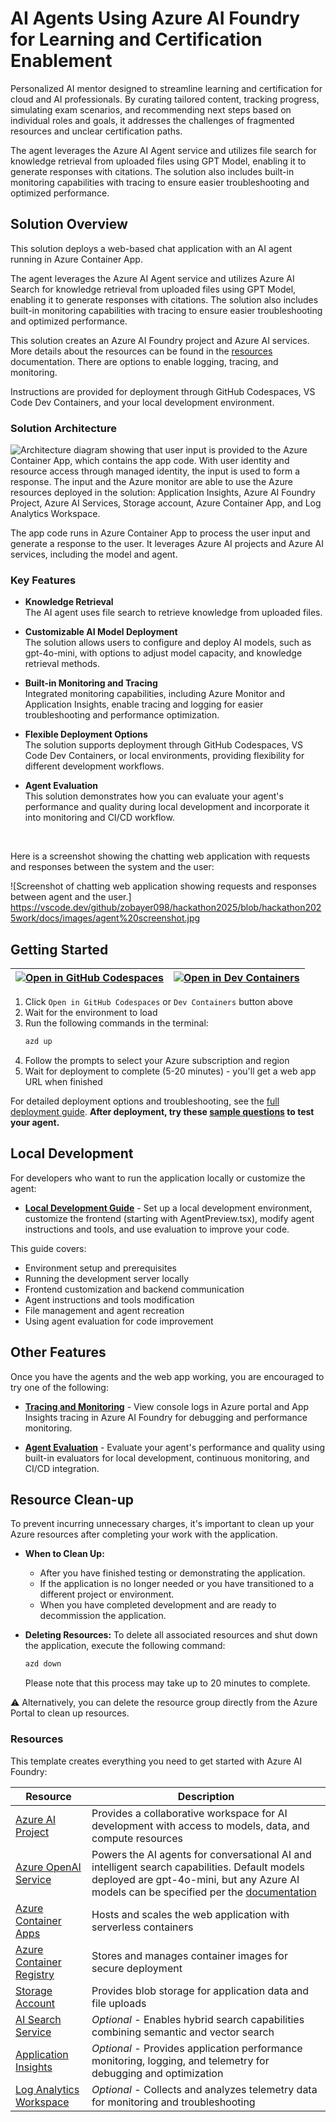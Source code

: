 # AI Agents Using Azure AI Foundry for Learning and Certification Enablement  

Personalized AI mentor designed to streamline learning and certification for cloud and AI professionals. By curating tailored content, tracking progress, simulating exam scenarios, and recommending next steps based on individual roles and goals, it addresses the challenges of fragmented resources and unclear certification paths.

The agent leverages the Azure AI Agent service and utilizes file search for knowledge retrieval from uploaded files using GPT Model, enabling it to generate responses with citations. The solution also includes built-in monitoring capabilities with tracing to ensure easier troubleshooting and optimized performance.

## Solution Overview

This solution deploys a web-based chat application with an AI agent running in Azure Container App.

The agent leverages the Azure AI Agent service and utilizes Azure AI Search for knowledge retrieval from uploaded files using GPT Model, enabling it to generate responses with citations. The solution also includes built-in monitoring capabilities with tracing to ensure easier troubleshooting and optimized performance.

This solution creates an Azure AI Foundry project and Azure AI services. More details about the resources can be found in the [resources](#resources) documentation. There are options to enable logging, tracing, and monitoring.

Instructions are provided for deployment through GitHub Codespaces, VS Code Dev Containers, and your local development environment.

### Solution Architecture

![Architecture diagram showing that user input is provided to the Azure Container App, which contains the app code. With user identity and resource access through managed identity, the input is used to form a response. The input and the Azure monitor are able to use the Azure resources deployed in the solution: Application Insights, Azure AI Foundry Project, Azure AI Services, Storage account, Azure Container App, and Log Analytics Workspace.](docs/images/architecture.png)

The app code runs in Azure Container App to process the user input and generate a response to the user. It leverages Azure AI projects and Azure AI services, including the model and agent.

### Key Features

- **Knowledge Retrieval**<br/>
The AI agent uses file search to retrieve knowledge from uploaded files.

- **Customizable AI Model Deployment**<br/>
The solution allows users to configure and deploy AI models, such as gpt-4o-mini, with options to adjust model capacity, and knowledge retrieval methods.

- **Built-in Monitoring and Tracing**<br/>
Integrated monitoring capabilities, including Azure Monitor and Application Insights, enable tracing and logging for easier troubleshooting and performance optimization.

- **Flexible Deployment Options**<br/>
The solution supports deployment through GitHub Codespaces, VS Code Dev Containers, or local environments, providing flexibility for different development workflows.

- **Agent Evaluation**<br/>
This solution demonstrates how you can evaluate your agent's performance and quality during local development and incorporate it into monitoring and CI/CD workflow.


<br/>

Here is a screenshot showing the chatting web application with requests and responses between the system and the user:

![Screenshot of chatting web application showing requests and responses between agent and the user.] https://vscode.dev/github/zobayer098/hackathon2025/blob/hackathon2025work/docs/images/agent%20screenshot.jpg

## Getting Started

| [![Open in GitHub Codespaces](https://github.com/codespaces/badge.svg)](https://codespaces.new/Azure-Samples/get-started-with-ai-agents) | [![Open in Dev Containers](https://img.shields.io/static/v1?style=for-the-badge&label=Dev%20Containers&message=Open&color=blue&logo=visualstudiocode)](https://vscode.dev/redirect?url=vscode://ms-vscode-remote.remote-containers/cloneInVolume?url=https://github.com/Azure-Samples/get-started-with-ai-agents) |
|---|---|

1. Click `Open in GitHub Codespaces` or `Dev Containers` button above
2. Wait for the environment to load
3. Run the following commands in the terminal:
   ```bash
   azd up
   ```
4. Follow the prompts to select your Azure subscription and region
5. Wait for deployment to complete (5-20 minutes) - you'll get a web app URL when finished

For detailed deployment options and troubleshooting, see the [full deployment guide](./docs/deployment.md).
**After deployment, try these [sample questions](./docs/sample_questions.md) to test your agent.**

## Local Development

For developers who want to run the application locally or customize the agent:

- **[Local Development Guide](./docs/local_development.md)** - Set up a local development environment, customize the frontend (starting with AgentPreview.tsx), modify agent instructions and tools, and use evaluation to improve your code.

This guide covers:
- Environment setup and prerequisites
- Running the development server locally
- Frontend customization and backend communication
- Agent instructions and tools modification
- File management and agent recreation
- Using agent evaluation for code improvement

## Other Features
Once you have the agents and the web app working, you are encouraged to try one of the following:

- **[Tracing and Monitoring](./docs/other_features.md#tracing-and-monitoring)** - View console logs in Azure portal and App Insights tracing in Azure AI Foundry for debugging and performance monitoring.

- **[Agent Evaluation](./docs/other_features.md#agent-evaluation)** - Evaluate your agent's performance and quality using built-in evaluators for local development, continuous monitoring, and CI/CD integration.

## Resource Clean-up

To prevent incurring unnecessary charges, it's important to clean up your Azure resources after completing your work with the application.

- **When to Clean Up:**
  - After you have finished testing or demonstrating the application.
  - If the application is no longer needed or you have transitioned to a different project or environment.
  - When you have completed development and are ready to decommission the application.

- **Deleting Resources:**
  To delete all associated resources and shut down the application, execute the following command:
  
    ```bash
    azd down
    ```

    Please note that this process may take up to 20 minutes to complete.

⚠️ Alternatively, you can delete the resource group directly from the Azure Portal to clean up resources.

### Resources

This template creates everything you need to get started with Azure AI Foundry:

| Resource | Description |
|----------|-------------|
| [Azure AI Project](https://learn.microsoft.com/azure/ai-studio/how-to/create-projects) | Provides a collaborative workspace for AI development with access to models, data, and compute resources |
| [Azure OpenAI Service](https://learn.microsoft.com/azure/ai-services/openai/) | Powers the AI agents for conversational AI and intelligent search capabilities. Default models deployed are gpt-4o-mini, but any Azure AI models can be specified per the [documentation](docs/deploy_customization.md#customizing-model-deployments) |
| [Azure Container Apps](https://learn.microsoft.com/azure/container-apps/) | Hosts and scales the web application with serverless containers |
| [Azure Container Registry](https://learn.microsoft.com/azure/container-registry/) | Stores and manages container images for secure deployment |
| [Storage Account](https://learn.microsoft.com/azure/storage/blobs/) | Provides blob storage for application data and file uploads |
| [AI Search Service](https://learn.microsoft.com/azure/search/) | *Optional* - Enables hybrid search capabilities combining semantic and vector search |
| [Application Insights](https://learn.microsoft.com/azure/azure-monitor/app/app-insights-overview) | *Optional* - Provides application performance monitoring, logging, and telemetry for debugging and optimization |
| [Log Analytics Workspace](https://learn.microsoft.com/azure/azure-monitor/logs/log-analytics-workspace-overview) | *Optional* - Collects and analyzes telemetry data for monitoring and troubleshooting |
